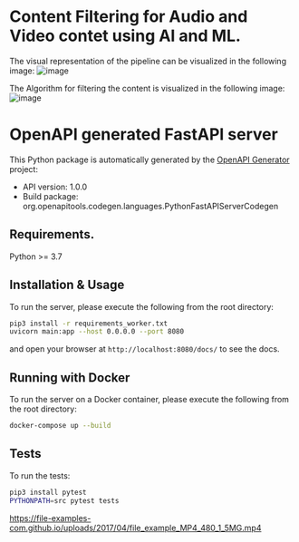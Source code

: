 # Content Filtering for Audio and Video contet using AI and ML.

The visual representation of the pipeline can be visualized in the following image:
![image](https://github.com/Muhammad0Awais/sber_zvuk_hackathon/blob/main/images/content_filtering_pipeline.pngraw=true)

The Algorithm for filtering the content is visualized in the following image:
![image](https://github.com/Muhammad0Awais/sber_zvuk_hackathon/blob/main/images/algorithm.pngraw=true)

# OpenAPI generated FastAPI server

This Python package is automatically generated by the [OpenAPI Generator](https://openapi-generator.tech) project:

- API version: 1.0.0
- Build package: org.openapitools.codegen.languages.PythonFastAPIServerCodegen

## Requirements.

Python >= 3.7

## Installation & Usage

To run the server, please execute the following from the root directory:

```bash
pip3 install -r requirements_worker.txt
uvicorn main:app --host 0.0.0.0 --port 8080
```

and open your browser at `http://localhost:8080/docs/` to see the docs.

## Running with Docker

To run the server on a Docker container, please execute the following from the root directory:

```bash
docker-compose up --build
```

## Tests

To run the tests:

```bash
pip3 install pytest
PYTHONPATH=src pytest tests
```


https://file-examples-com.github.io/uploads/2017/04/file_example_MP4_480_1_5MG.mp4
